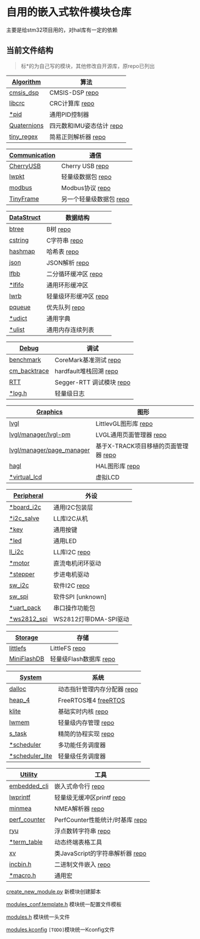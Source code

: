 # 自用的嵌入式软件模块仓库

主要是给stm32项目用的，对hal库有一定的依赖

## 当前文件结构

> 标*的为自己写的模块，其他修改自开源库，原repo已列出

| [Algorithm](./algorithm) | 算法 |
|-------|-------|
| [cmsis_dsp](./algorithm/cmsis_dsp) | CMSIS-DSP [repo](https://github.com/ARM-software/CMSIS-DSP) |
| [libcrc](./algorithm/libcrc) | CRC计算库 [repo](https://github.com/whik/crc-lib-c) |
| [*pid](./algorithm/pid) | 通用PID控制器 |
| [Quaternions](./algorithm/quaternion) | 四元数和IMU姿态估计 [repo](https://github.com/rbv188/IMU-algorithm) |
| [tiny_regex](./algorithm/tiny_regex)|  简易正则解析器 [repo](https://github.com/zeta-zero/tiny-regex-c) |

| [Communication](./communication) | 通信 |
|-------|-------|
| [CherryUSB](./communication/cherryusb) | Cherry USB [repo](https://github.com/cherry-embedded/CherryUSB) |
| [lwpkt](./communication/lwpkt) | 轻量级数据包 [repo](https://github.com/MaJerle/lwpkt) |
| [modbus](./communication/modbus) | Modbus协议 [repo](https://github.com/wql7013/ModBus) |
| [TinyFrame](./communication/tinyframe) | 另一个轻量级数据包 [repo](https://github.com/MightyPork/TinyFrame) |

| [DataStruct](./datastruct) | 数据结构 |
|-------|-------|
| [btree](./datastruct/btree) | B树 [repo](https://github.com/tidwall/btree.c) |
| [cstring](./datastruct/cstring) | C字符串 [repo](https://github.com/cloudwu/cstring) |
| [hashmap](./datastruct/hashmap) | 哈希表 [repo](https://github.com/tidwall/hashmap.c) |
| [json](./datastruct/json) | JSON解析 [repo](https://github.com/tidwall/json.c) |
| [lfbb](./datastruct/lfbb) | 二分循环缓冲区 [repo](https://github.com/DNedic/lfbb) |
| [*lfifo](./datastruct/lfifo) | 通用环形缓冲区 |
| [lwrb](./datastruct/lwrb) | 轻量级环形缓冲区 [repo](https://github.com/MaJerle/lwrb) |
| [pqueue](./datastruct/pqueue) | 优先队列 [repo](https://github.com/tidwall/pqueue.c) |
| [*udict](./datastruct/udict) | 通用字典 |
| [*ulist](./datastruct/ulist) | 通用内存连续列表 |

| [Debug](./debug) | 调试 |
|-------|-------|
| [benchmark](./debug/benchmark) | CoreMark基准测试 [repo](https://github.com/eembc/coremark) |
| [cm_backtrace](./debug/cm_backtrace) | hardfault堆栈回溯 [repo](https://github.com/armink/CmBacktrace) |
| [RTT](./debug/rtt) | Segger-RTT 调试模块 [repo](https://www.segger.com/products/debug-probes/j-link/technology/about-real-time-transfer/) |
| [*log.h](./debug/log.h) | 轻量级日志 |

| [Graphics](./graphics) | 图形 |
|-------|-------|
| [lvgl](./graphics/lvgl) | LittlevGL图形库 [repo](https://github.com/lvgl/lvgl) |
| [lvgl/manager/lvgl-pm](./graphics/lvgl/manager/lvgl-pm) | LVGL通用页面管理器 [repo](https://github.com/LanFly/lvgl-pm) |
| [lvgl/manager/page_manager](./graphics/lvgl/manager/page_manager) | 基于X-TRACK项目移植的页面管理器 [repo](https://github.com/geekheart/page_manager) |
| [hagl](./graphics/hagl) | HAL图形库 [repo](https://github.com/tuupola/hagl) |
| [*virtual_lcd](./graphics/virtual_lcd) | 虚拟LCD |

| [Peripheral](./peripheral) | 外设 |
|-------|-------|
| [*board_i2c](./peripheral/board_i2c) | 通用I2C包装层 |
| [*i2c_salve](./peripheral/i2c_slave) | LL库I2C从机 |
| [*key](./peripheral/key) | 通用按键 |
| [*led](./peripheral/led) | 通用LED |
| [ll_i2c](./peripheral/ll_i2c) | LL库I2C [repo](https://github.com/jesstr/i2c_ll) |
| [*motor](./peripheral/motor) | 直流电机闭环驱动 |
| [*stepper](./peripheral/stepper) | 步进电机驱动 |
| [sw_i2c](./peripheral/sw_i2c) | 软件I2C [repo](https://github.com/liyanboy74/soft-i2c) |
| [sw_spi](./peripheral/sw_spi) | 软件SPI [unknown] |
| [*uart_pack](./peripheral/uart_pack) | 串口操作功能包 |
| [*ws2812_spi](./peripheral/ws2812_spi) | WS2812灯带DMA-SPI驱动 |

| [Storage](./storage) | 存储 |
|-------|-------|
| [littlefs](./storage/littlefs) | LittleFS [repo](https://github.com/littlefs-project/littlefs) |
| [MiniFlashDB](./storage/miniflashdb) | 轻量级Flash数据库 [repo](https://github.com/Jiu-xiao/MiniFlashDB) |

| [System](./system) | 系统 |
|-------|-------|
| [dalloc](./system/dalloc) | 动态指针管理内存分配器 [repo](https://github.com/SkyEng1neering/dalloc) |
| [heap_4](./system/heap_4) | FreeRTOS堆4 [freeRTOS](https://www.freertos.org/a00111.html) |
| [klite](./system/klite) | 基础实时内核 [repo](https://gitee.com/kerndev/klite) |
| [lwmem](./system/lwmem) | 轻量级内存管理 [repo](https://github.com/MaJerle/lwmem) |
| [s_task](./system/s_task) | 精简的协程实现 [repo](https://github.com/xhawk18/s_task) |
| [*scheduler](./system/scheduler) | 多功能任务调度器 |
| [*scheduler_lite](./system/scheduler_lite) | 轻量级任务调度器 |

| [Utility](./utility) | 工具 |
|-------|-------|
| [embedded_cli](./utility/embedded_cli) | 嵌入式命令行 [repo](https://github.com/funbiscuit/embedded-cli) |
| [lwprintf](./utility/lwprintf) | 轻量级无缓冲区printf [repo](https://github.com/MaJerle/lwprintf) |
| [minmea](./utility/minmea) | NMEA解析器 [repo](https://github.com/ata4/minema) |
| [perf_counter](./utility/perf_counter) | PerfCounter性能统计/时基库 [repo](https://github.com/GorgonMeducer/perf_counter) |
| [ryu](./utility/ryu) | 浮点数转字符串 [repo](https://github.com/tidwall/ryu) |
| [*term_table](./utility/term_table) | 动态终端表格工具 |
| [xv](./utility/xv) | 类JavaScript的字符串解析器 [repo](https://github.com/tidwall/xv) |
| [incbin.h](./utility/incbin.h) | 二进制文件嵌入 [repo](https://github.com/graphitemaster/incbin) |
| [*macro.h](./utility/macro.h) | 通用宏 |

[create_new_module.py](./create_new_module.py) 新模块创建脚本

[modules_conf.template.h](./modules_conf.template.h) 模块统一配置文件模板

[modules.h](./modules.h) 模块统一头文件

[modules.kconfig](./modules.kconfig) `[TODO]`模块统一Kconfig文件
